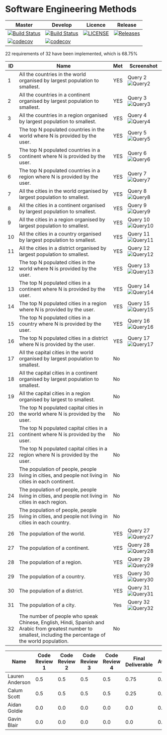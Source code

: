 # Software Engineering Methods

| Master | Develop | Licence | Release |
|--------|---------|---------|---------|
| [![Build Status](https://travis-ci.org/GroupNumber-21/Group21.svg?branch=master)](https://travis-ci.org/GroupNumber-21/Group21) |[![Build Status](https://travis-ci.org/GroupNumber-21/Group21.svg?branch=develop)](https://travis-ci.org/GroupNumber-21/Group21)| [![LICENSE](https://img.shields.io/github/license/GroupNumber-21/Group21.svg?style=flat-square)](https://github.com/GroupNumber-21/Group21/blob/master/LICENSE)| [![Releases](https://img.shields.io/github/release/GroupNumber-21/Group21/all.svg?style=flat-square)](https://github.com/GroupNumber-21/Group21/releases) |
| [![codecov](https://codecov.io/gh/GroupNumber-21/Group21/branch/master/graph/badge.svg)](https://codecov.io/gh/GroupNumber-21/Group21) | [![codecov](https://codecov.io/gh/GroupNumber-21/Group21/branch/develop/graph/badge.svg)](https://codecov.io/gh/GroupNumber-21/Group21) | | | 

22 requirements of 32 have been implemented, which is 68.75%

| ID | Name | Met | Screenshot |
| --- | --- | --- | --- |
| 1 | All the countries in the world organised by largest population to smallest. | YES | Query 2 ![Query2](Screenshots/Query2.PNG) |
| 2 | All the countries in a continent organised by largest population to smallest. | YES | Query 3 ![Query3](Screenshots/Query3.PNG) |
| 3 | All the countries in a region organised by largest population to smallest. | YES | Query 4 ![Query4](Screenshots/Query4.PNG) |
| 4 | The top N populated countries in the world where N is provided by the user. | YES | Query 5 ![Query5](Screenshots/Query5.PNG) |
| 5 | The top N populated countries in a continent where N is provided by the user. | YES | Query 6 ![Query6](Screenshots/Query6.PNG) |
| 6 | The top N populated countries in a region where N is provided by the user. | YES | Query 7 ![Query7](Screenshots/Query7.PNG) |
| 7 | All the cities in the world organised by largest population to smallest. | YES | Query 8 ![Query8](Screenshots/Query8.PNG) |
| 8 | All the cities in a continent organised by largest population to smallest. | YES | Query 9 ![Query9](Screenshots/Query9.PNG) |
| 9 | All the cities in a region organised by largest population to smallest. | YES | Query 10 ![Query10](Screenshots/Query10.PNG) |
| 10 | All the cities in a country organised by largest population to smallest. | YES | Query 11 ![Query11](Screenshots/Query11.PNG) |
| 11 | All the cities in a district organised by largest population to smallest. | YES | Query 12 ![Query12](Screenshots/Query12.PNG) |
| 12 | The top N populated cities in the world where N is provided by the user. | YES | Query 13 ![Query13](Screenshots/Query13.PNG) |
| 13 | The top N populated cities in a continent where N is provided by the user. | YES | Query 14 ![Query14](Screenshots/Query14.PNG) |
| 14 | The top N populated cities in a region where N is provided by the user. | YES | Query 15 ![Query15](Screenshots/Query15.PNG) |
| 15 | The top N populated cities in a country where N is provided by the user. | YES | Query 16 ![Query16](Screenshots/Query16.PNG) |
| 16 | The top N populated cities in a district where N is provided by the user. | YES | Query 17 ![Query17](Screenshots/Query17.PNG) |
| 17 | All the capital cities in the world organised by largest population to smallest. | No |  |
| 18 | All the capital cities in a continent organised by largest population to smallest. | No |  |
| 19 | All the capital cities in a region organised by largest to smallest. | No |  |
| 20 | The top N populated capital cities in the world where N is provided by the user. | No |  |
| 21 | The top N populated capital cities in a continent where N is provided by the user. | No |  |
| 22 | The top N populated capital cities in a region where N is provided by the user. | No |  |
| 23 | The population of people, people living in cities, and people not living in cities in each continent. | No |  |
| 24 | The population of people, people living in cities, and people not living in cities in each region. | No  |  |
| 25 | The population of people, people living in cities, and people not living in cities in each country. | No |  |
| 26 | The population of the world. | YES  | Query 27 ![Query27](Screenshots/Query27.PNG) |
| 27 | The population of a continent. | YES | Query 28 ![Query28](Screenshots/Query28.PNG) |
| 28 | The population of a region. | YES | Query 29 ![Query29](Screenshots/Query29.PNG) |
| 29 | The population of a country. | YES | Query 30 ![Query30](Screenshots/Query30.PNG) |
| 30 | The population of a district. | YES | Query 31 ![Query31](Screenshots/Query31.PNG) |
| 31 | The population of a city. | Yes | Query 32 ![Query32](Screenshots/Query32.PNG) |
| 32 | The number of people who speak Chinese, English, Hindi, Spanish and Arabic from greatest number to smallest, including the percentage of the world population. | No |  |

| Name | Code Review 1 | Code Review 2 | Code Review 3 | Code Review 4 | Final Deliverable | Average |
|------|---------------|---------------|---------------|---------------|-------------------|-------|
| Lauren Anderson | 0.5 | 0.5 | 0.5 | 0.5 | 0.75 | 0.55 |
| Calum Scott | 0.5 | 0.5 | 0.5 | 0.5 | 0.25 | 0.45 |
| Aidan Goldie | 0.0 | 0.0 | 0.0 | 0.0 | 0.0 | 0.00 |
| Gavin Blair | 0.0 | 0.0 | 0.0 | 0.0 | 0.0 | 0.00 |
